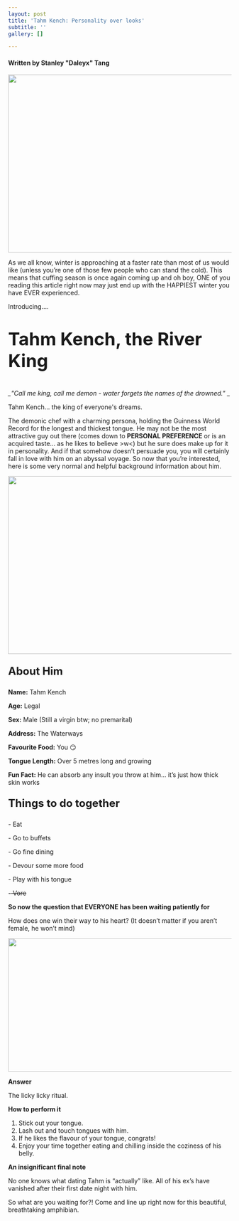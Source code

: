 ```yaml
---
layout: post
title: 'Tahm Kench: Personality over looks'
subtitle: ''
gallery: []

---
```

#### Written by Stanley "Daleyx" Tang

<html>  
<img src="https://github.com/UNSWLoLSoc/LoLSocWebpage/blob/master/uploads/tahmkench_0.jpg?raw=true" width="1200" height="400" style="float:middle" >

<p> As we all know, winter is approaching at a faster rate than most of us would like (unless you’re one of those few people who can stand the cold). This means that cuffing season is once again coming up and oh boy, ONE of you reading this article right now may just end up with the HAPPIEST winter you have EVER experienced.

<p> Introducing....  
<p style="font-size:40px;"><strong> Tahm Kench, the River King </strong>  
<p> <em> _"Call me king, call me demon - water forgets the names of the drowned." </em>_

<p> Tahm Kench... the king of everyone's dreams.  
<p> The demonic chef with a charming persona, holding the Guinness World Record for the longest and thickest tongue. He may not be the most attractive guy out there (comes down to <strong>PERSONAL PREFERENCE</strong> or is an acquired taste... as he likes to believe >w<) but he sure does make up for it in personality. And if that somehow doesn’t persuade you, you will certainly fall in love with him on an abyssal voyage. So now that you’re interested, here is some very normal and helpful background information about him.

<p>

<img  
src="https://github.com/UNSWLoLSoc/LoLSocWebpage/blob/master/uploads/ee19c5c66ce23726fc265f6fe0322165.jpg?raw=true" width="750" height="400" style="float:middle" >

<p>

<p style="font-size:24px;"><strong>About Him</strong>

<p><strong>Name:</strong> Tahm Kench

<p><strong>Age:</strong> Legal

<p><strong>Sex:</strong> Male (Still a virgin btw; no premarital)

<p><strong>Address:</strong> The Waterways

<p><strong>Favourite Food:</strong> You 😏

<p><strong>Tongue Length:</strong> Over 5 metres long and growing

<p><strong>Fun Fact:</strong> He can absorb any insult you throw at him... it’s just how thick skin works

<p>

<p style="font-size:24px;"><strong>Things to do together</strong>

<p> - Eat

<p> - Go to buffets

<p> - Go fine dining

<p> - Devour some more food

<p> - Play with his tongue

<p> -<strike> Vore </strike>

<p>

<p><strong>So now the question that EVERYONE has been waiting patiently for</strong>

<p> How does one win their way to his heart? (It doesn’t matter if you aren’t female, he won’t mind)

<p>

<img  
src="https://github.com/UNSWLoLSoc/LoLSocWebpage/blob/master/uploads/1334863429266666599.jpg?raw=true" width="750" height="300" style="float:middle" >

<p>

<p><strong>Answer</strong>

<p>The licky licky ritual.

<p>

<p><strong>How to perform it</strong>

<ol>

<li>Stick out your tongue. </li>

<li>Lash out and touch tongues with him. </li>

<li>If he likes the flavour of your tongue, congrats! </li>

<li>Enjoy your time together eating and chilling inside the coziness of his belly. </li> </ol>

<p>

<p><strong>An insignificant final note</strong>

<p> No one knows what dating Tahm is “actually” like. All of his ex’s have vanished after their first date night with him.

<p> So what are you waiting for?! Come and line up right now for this beautiful, breathtaking amphibian.
